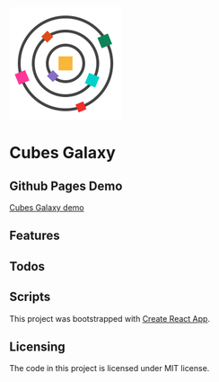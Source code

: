 [logo]: https://github.com/MenSeb/react-cubes-galaxy/blob/master/public/logo.svg "Cubes Galaxy logo"

![alt text][logo]

# Cubes Galaxy

## Github Pages Demo

<a href='https://menseb.github.io/react-cubes-galaxy/' target='_blank'>Cubes Galaxy demo</a>

## Features

## Todos

## Scripts

This project was bootstrapped with [Create React App](https://github.com/facebook/create-react-app).

## Licensing

The code in this project is licensed under MIT license.